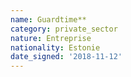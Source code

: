 ```yaml
---
name: Guardtime**
category: private_sector
nature: Entreprise
nationality: Estonie
date_signed: '2018-11-12'
---
```

    